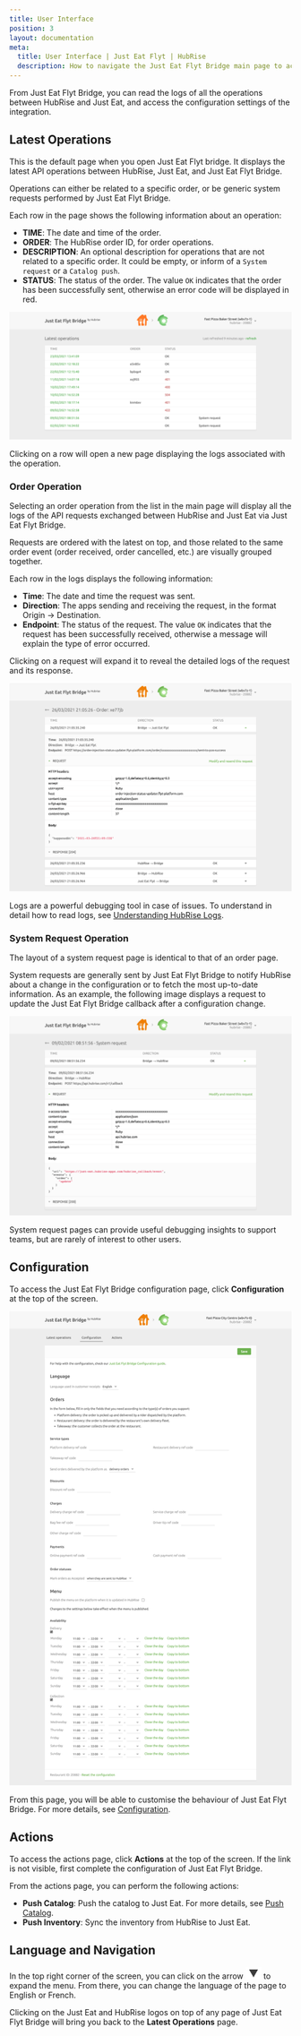```yaml
---
title: User Interface
position: 3
layout: documentation
meta:
  title: User Interface | Just Eat Flyt | HubRise
  description: How to navigate the Just Eat Flyt Bridge main page to access information about the orders and customise the behaviour of the bridge.
---
```


From Just Eat Flyt Bridge, you can read the logs of all the operations between HubRise and Just Eat, and access the configuration settings of the integration.

## Latest Operations

This is the default page when you open Just Eat Flyt bridge. It displays the latest API operations between HubRise, Just Eat, and Just Eat Flyt Bridge.

Operations can either be related to a specific order, or be generic system requests performed by Just Eat Flyt Bridge.

Each row in the page shows the following information about an operation:

- **TIME**: The date and time of the order.
- **ORDER**: The HubRise order ID, for order operations.
- **DESCRIPTION**: An optional description for operations that are not related to a specific order. It could be empty, or inform of a `System request` or a `Catalog push`.
- **STATUS**: The status of the order. The value `OK` indicates that the order has been successfully sent, otherwise an error code will be displayed in red.

![Operations page of Just Eat Flyt Bridge developed by HubRise](../images/003-en-just-eat-main-page.png)

Clicking on a row will open a new page displaying the logs associated with the operation.

### Order Operation

Selecting an order operation from the list in the main page will display all the logs of the API requests exchanged between HubRise and Just Eat via Just Eat Flyt Bridge.

Requests are ordered with the latest on top, and those related to the same order event (order received, order cancelled, etc.) are visually grouped together.

Each row in the logs displays the following information:

- **Time**: The date and time the request was sent.
- **Direction**: The apps sending and receiving the request, in the format Origin → Destination.
- **Endpoint**: The status of the request. The value `OK` indicates that the request has been successfully received, otherwise a message will explain the type of error occurred.

Clicking on a request will expand it to reveal the detailed logs of the request and its response.

![Order logs page on Just Eat Flyt Bridge](../images/004-en-just-eat-order-logs.png)

Logs are a powerful debugging tool in case of issues. To understand in detail how to read logs, see [Understanding HubRise Logs](/docs/hubrise-logs/).

### System Request Operation

The layout of a system request page is identical to that of an order page.

System requests are generally sent by Just Eat Flyt Bridge to notify HubRise about a change in the configuration or to fetch the most up-to-date information. As an example, the following image displays a request to update the Just Eat Flyt Bridge callback after a configuration change.

![System request page on Just Eat Flyt Bridge](../images/005-en-just-eat-system-request.png)

System request pages can provide useful debugging insights to support teams, but are rarely of interest to other users.

## Configuration

To access the Just Eat Flyt Bridge configuration page, click **Configuration** at the top of the screen.

![Just Eat Flyt Bridge configuration page](../images/002-en-just-eat-configuration-page.png)

From this page, you will be able to customise the behaviour of Just Eat Flyt Bridge. For more details, see [Configuration](/apps/just-eat-flyt/configuration).

## Actions

To access the actions page, click **Actions** at the top of the screen. If the link is not visible, first complete the configuration of Just Eat Flyt Bridge.

From the actions page, you can perform the following actions:

- **Push Catalog**: Push the catalog to Just Eat. For more details, see [Push Catalog](/apps/just-eat-flyt/push-catalog).
- **Push Inventory**: Sync the inventory from HubRise to Just Eat.

## Language and Navigation

In the top right corner of the screen, you can click on the arrow <InlineImage width="20" height="20">![Arrow icon](../images/arrow-icon.jpg)</InlineImage> to expand the menu. From there, you can change the language of the page to English or French.

Clicking on the Just Eat and HubRise logos on top of any page of Just Eat Flyt Bridge will bring you back to the **Latest Operations** page.

